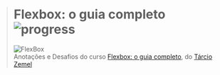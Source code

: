 ># **Flexbox: o guia completo** ![progress](http://progressed.io/bar/21title=completed "progress")
> ![FlexBox](https://udemy-images.udemy.com/course/750x422/1458018_363d_2.jpg)  
> Anotações e Desafios do curso [Flexbox: o guia completo](https://www.udemy.com/flexbox-guia-completo/learn/v4/), do [Tárcio Zemel](http://desenvolvimentoparaweb.com/)

